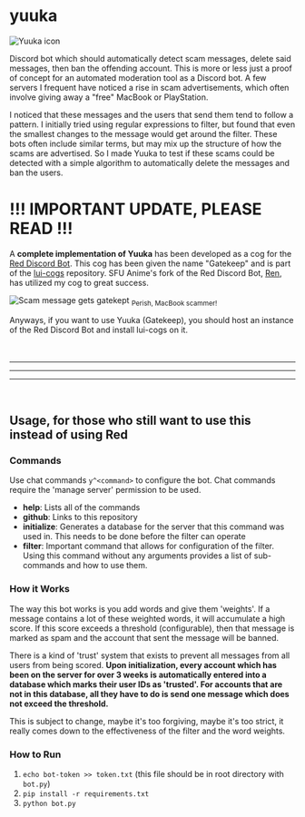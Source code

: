 # yuuka
![Yuuka icon](https://i.imgur.com/NFxbJOU.png)

Discord bot which should automatically detect scam messages, delete said messages, then ban the offending account. This is more or less just a proof of concept for an automated moderation tool as a Discord bot. A few servers I frequent have noticed a rise in scam advertisements, which often involve giving away a "free" MacBook or PlayStation.

I noticed that these messages and the users that send them tend to follow a pattern. I initially tried using regular expressions to filter, but found that even the smallest changes to the message would get around the filter. These bots often include similar terms, but may mix up the structure of how the scams are advertised.  So I made Yuuka to test if these scams could be detected with a simple algorithm to automatically delete the messages and ban the users. 

# !!! IMPORTANT UPDATE, PLEASE READ !!!
A **complete implementation of Yuuka** has been developed as a cog for the [Red Discord Bot](https://github.com/Cog-Creators/Red-DiscordBot). This cog has been given the name "Gatekeep" and is part of the [lui-cogs](https://github.com/SFUAnime/lui-cogs-v3) repository. SFU Anime's fork of the Red Discord Bot, [Ren](https://github.com/SFUAnime/Ren), has utilized my cog to great success.

![Scam message gets gatekept](https://i.imgur.com/kbGFCz4.png)
<sub>Perish, MacBook scammer!</sub>

Anyways, if you want to use Yuuka (Gatekeep), you should host an instance of the Red Discord Bot and install lui-cogs on it.
<br><br><br>
<hr>
<hr>
<hr>
<br>

## Usage, for those who still want to use this instead of using Red

### Commands
Use chat commands `y^<command>` to configure the bot. Chat commands require the 'manage server' permission to be used.

- **help**: Lists all of the commands
- **github**: Links to this repository
- **initialize**: Generates a database for the server that this command was used in. This needs to be done before the filter can operate
- **filter**: Important command that allows for configuration of the filter. Using this command without any arguments provides a list of sub-commands and how to use them.

### How it Works
The way this bot works is you add words and give them 'weights'. If a message contains a lot of these weighted words, it will accumulate a high score. If this score exceeds a threshold (configurable), then that message is marked as spam and the account that sent the message will be banned.

There is a kind of 'trust' system that exists to prevent all messages from all users from being scored. **Upon initialization, every account which has been on the server for over 3 weeks is automatically entered into a database which marks their user IDs as 'trusted'. For accounts that are not in this database, all they have to do is send one message which does not exceed the threshold.**

This is subject to change, maybe it's too forgiving, maybe it's too strict, it really comes down to the effectiveness of the filter and the word weights.

### How to Run
1. `echo bot-token >> token.txt` (this file should be in root directory with `bot.py`)
2. `pip install -r requirements.txt`
3. `python bot.py`
